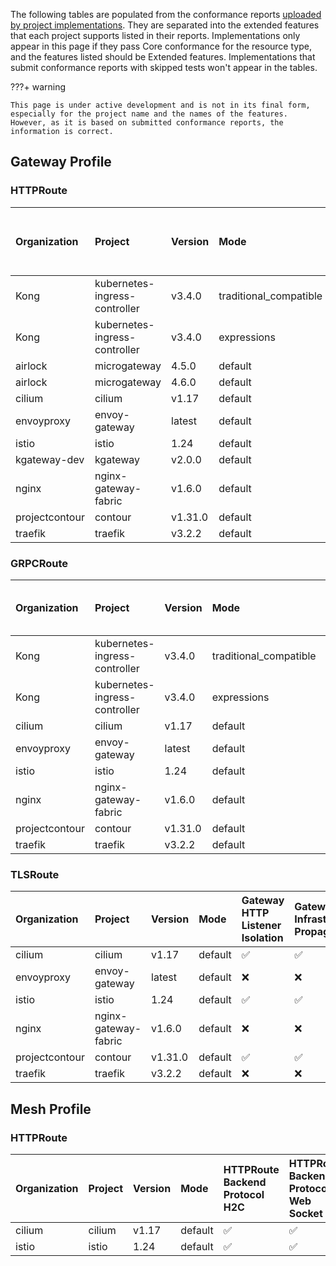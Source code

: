 
The following tables are populated from the conformance reports [uploaded by project implementations](https://github.com/kubernetes-sigs/gateway-api/tree/main/conformance/reports). They are separated into the extended features that each project supports listed in their reports.
Implementations only appear in this page if they pass Core conformance for the resource type, and the features listed should be Extended features. Implementations that submit conformance reports with skipped tests won't appear in the tables.



???+ warning


    This page is under active development and is not in its final form,
    especially for the project name and the names of the features.
    However, as it is based on submitted conformance reports, the information is correct.


## Gateway Profile

### HTTPRoute

| Organization   | Project                       | Version   | Mode                   | HTTPRoute Host Rewrite   | HTTPRoute Path Rewrite   | HTTPRoute Response Header Modification   | HTTPRoute Method Matching   | HTTPRoute Query Param Matching   | Gateway Infrastructure Propagation   | Gateway Port 8080   | HTTPRoute Backend Protocol H2C   | HTTPRoute Backend Protocol Web Socket   | HTTPRoute Backend Timeout   | HTTPRoute Destination Port Matching   | HTTPRoute Parent Ref Port   | HTTPRoute Port Redirect   | HTTPRoute Request Timeout   | HTTPRoute Scheme Redirect   | HTTPRoute Path Redirect   | Gateway HTTP Listener Isolation   | Gateway Static Addresses   | HTTPRoute Backend Request Header Modification   | HTTPRoute Request Mirror   | HTTPRoute Request Multiple Mirrors   |
|:---------------|:------------------------------|:----------|:-----------------------|:-------------------------|:-------------------------|:-----------------------------------------|:----------------------------|:---------------------------------|:-------------------------------------|:--------------------|:---------------------------------|:----------------------------------------|:----------------------------|:--------------------------------------|:----------------------------|:--------------------------|:----------------------------|:----------------------------|:--------------------------|:----------------------------------|:---------------------------|:------------------------------------------------|:---------------------------|:-------------------------------------|
| Kong           | kubernetes-ingress-controller | v3.4.0    | traditional_compatible | :white_check_mark:       | :white_check_mark:       | :white_check_mark:                       | :white_check_mark:          | :white_check_mark:               | :x:                                  | :x:                 | :x:                              | :x:                                     | :x:                         | :x:                                   | :x:                         | :x:                       | :x:                         | :x:                         | :x:                       | :x:                               | :x:                        | :x:                                             | :x:                        | :x:                                  |
| Kong           | kubernetes-ingress-controller | v3.4.0    | expressions            | :white_check_mark:       | :white_check_mark:       | :white_check_mark:                       | :white_check_mark:          | :white_check_mark:               | :x:                                  | :x:                 | :x:                              | :x:                                     | :x:                         | :x:                                   | :x:                         | :x:                       | :x:                         | :x:                         | :x:                       | :x:                               | :x:                        | :x:                                             | :x:                        | :x:                                  |
| airlock        | microgateway                  | 4.5.0     | default                | :white_check_mark:       | :white_check_mark:       | :white_check_mark:                       | :white_check_mark:          | :white_check_mark:               | :white_check_mark:                   | :white_check_mark:  | :white_check_mark:               | :white_check_mark:                      | :white_check_mark:          | :white_check_mark:                    | :white_check_mark:          | :white_check_mark:        | :white_check_mark:          | :white_check_mark:          | :white_check_mark:        | :x:                               | :x:                        | :x:                                             | :x:                        | :x:                                  |
| airlock        | microgateway                  | 4.6.0     | default                | :white_check_mark:       | :white_check_mark:       | :white_check_mark:                       | :white_check_mark:          | :white_check_mark:               | :white_check_mark:                   | :white_check_mark:  | :white_check_mark:               | :white_check_mark:                      | :white_check_mark:          | :white_check_mark:                    | :white_check_mark:          | :white_check_mark:        | :white_check_mark:          | :white_check_mark:          | :white_check_mark:        | :x:                               | :x:                        | :x:                                             | :x:                        | :x:                                  |
| cilium         | cilium                        | v1.17     | default                | :white_check_mark:       | :white_check_mark:       | :white_check_mark:                       | :white_check_mark:          | :white_check_mark:               | :white_check_mark:                   | :white_check_mark:  | :white_check_mark:               | :white_check_mark:                      | :white_check_mark:          | :white_check_mark:                    | :x:                         | :white_check_mark:        | :white_check_mark:          | :white_check_mark:          | :white_check_mark:        | :white_check_mark:                | :white_check_mark:         | :white_check_mark:                              | :white_check_mark:         | :white_check_mark:                   |
| envoyproxy     | envoy-gateway                 | latest    | default                | :white_check_mark:       | :white_check_mark:       | :white_check_mark:                       | :white_check_mark:          | :white_check_mark:               | :x:                                  | :white_check_mark:  | :white_check_mark:               | :white_check_mark:                      | :white_check_mark:          | :white_check_mark:                    | :white_check_mark:          | :white_check_mark:        | :white_check_mark:          | :white_check_mark:          | :white_check_mark:        | :white_check_mark:                | :x:                        | :white_check_mark:                              | :white_check_mark:         | :white_check_mark:                   |
| istio          | istio                         | 1.24      | default                | :white_check_mark:       | :white_check_mark:       | :white_check_mark:                       | :white_check_mark:          | :white_check_mark:               | :white_check_mark:                   | :white_check_mark:  | :white_check_mark:               | :white_check_mark:                      | :white_check_mark:          | :white_check_mark:                    | :white_check_mark:          | :white_check_mark:        | :white_check_mark:          | :white_check_mark:          | :white_check_mark:        | :white_check_mark:                | :white_check_mark:         | :white_check_mark:                              | :white_check_mark:         | :white_check_mark:                   |
| kgateway-dev   | kgateway                      | v2.0.0    | default                | :white_check_mark:       | :white_check_mark:       | :white_check_mark:                       | :white_check_mark:          | :white_check_mark:               | :x:                                  | :x:                 | :white_check_mark:               | :x:                                     | :x:                         | :x:                                   | :x:                         | :white_check_mark:        | :x:                         | :white_check_mark:          | :white_check_mark:        | :x:                               | :x:                        | :x:                                             | :white_check_mark:         | :x:                                  |
| nginx          | nginx-gateway-fabric          | v1.6.0    | default                | :white_check_mark:       | :white_check_mark:       | :white_check_mark:                       | :white_check_mark:          | :white_check_mark:               | :x:                                  | :white_check_mark:  | :x:                              | :x:                                     | :x:                         | :x:                                   | :x:                         | :white_check_mark:        | :x:                         | :white_check_mark:          | :white_check_mark:        | :x:                               | :x:                        | :x:                                             | :x:                        | :x:                                  |
| projectcontour | contour                       | v1.31.0   | default                | :white_check_mark:       | :white_check_mark:       | :white_check_mark:                       | :white_check_mark:          | :white_check_mark:               | :white_check_mark:                   | :white_check_mark:  | :white_check_mark:               | :white_check_mark:                      | :white_check_mark:          | :white_check_mark:                    | :white_check_mark:          | :white_check_mark:        | :white_check_mark:          | :white_check_mark:          | :white_check_mark:        | :white_check_mark:                | :white_check_mark:         | :white_check_mark:                              | :white_check_mark:         | :white_check_mark:                   |
| traefik        | traefik                       | v3.2.2    | default                | :white_check_mark:       | :white_check_mark:       | :white_check_mark:                       | :white_check_mark:          | :white_check_mark:               | :x:                                  | :white_check_mark:  | :white_check_mark:               | :white_check_mark:                      | :x:                         | :white_check_mark:                    | :x:                         | :white_check_mark:        | :x:                         | :white_check_mark:          | :white_check_mark:        | :x:                               | :x:                        | :x:                                             | :x:                        | :x:                                  |

### GRPCRoute

| Organization   | Project                       | Version   | Mode                   | Gateway HTTP Listener Isolation   | Gateway Infrastructure Propagation   | Gateway Port 8080   | Gateway Static Addresses   |
|:---------------|:------------------------------|:----------|:-----------------------|:----------------------------------|:-------------------------------------|:--------------------|:---------------------------|
| Kong           | kubernetes-ingress-controller | v3.4.0    | traditional_compatible | :x:                               | :x:                                  | :x:                 | :x:                        |
| Kong           | kubernetes-ingress-controller | v3.4.0    | expressions            | :x:                               | :x:                                  | :x:                 | :x:                        |
| cilium         | cilium                        | v1.17     | default                | :white_check_mark:                | :white_check_mark:                   | :white_check_mark:  | :white_check_mark:         |
| envoyproxy     | envoy-gateway                 | latest    | default                | :x:                               | :x:                                  | :x:                 | :x:                        |
| istio          | istio                         | 1.24      | default                | :white_check_mark:                | :white_check_mark:                   | :white_check_mark:  | :white_check_mark:         |
| nginx          | nginx-gateway-fabric          | v1.6.0    | default                | :x:                               | :x:                                  | :x:                 | :x:                        |
| projectcontour | contour                       | v1.31.0   | default                | :white_check_mark:                | :white_check_mark:                   | :white_check_mark:  | :white_check_mark:         |
| traefik        | traefik                       | v3.2.2    | default                | :x:                               | :x:                                  | :x:                 | :x:                        |

### TLSRoute

| Organization   | Project              | Version   | Mode    | Gateway HTTP Listener Isolation   | Gateway Infrastructure Propagation   | Gateway Port 8080   | Gateway Static Addresses   |
|:---------------|:---------------------|:----------|:--------|:----------------------------------|:-------------------------------------|:--------------------|:---------------------------|
| cilium         | cilium               | v1.17     | default | :white_check_mark:                | :white_check_mark:                   | :white_check_mark:  | :white_check_mark:         |
| envoyproxy     | envoy-gateway        | latest    | default | :x:                               | :x:                                  | :x:                 | :x:                        |
| istio          | istio                | 1.24      | default | :white_check_mark:                | :white_check_mark:                   | :white_check_mark:  | :white_check_mark:         |
| nginx          | nginx-gateway-fabric | v1.6.0    | default | :x:                               | :x:                                  | :x:                 | :x:                        |
| projectcontour | contour              | v1.31.0   | default | :white_check_mark:                | :white_check_mark:                   | :white_check_mark:  | :white_check_mark:         |
| traefik        | traefik              | v3.2.2    | default | :x:                               | :x:                                  | :x:                 | :x:                        |

## Mesh Profile

### HTTPRoute

| Organization   | Project   | Version   | Mode    | HTTPRoute Backend Protocol H2C   | HTTPRoute Backend Protocol Web Socket   | HTTPRoute Backend Request Header Modification   | HTTPRoute Backend Timeout   | HTTPRoute Destination Port Matching   | HTTPRoute Host Rewrite   | HTTPRoute Method Matching   | HTTPRoute Path Redirect   | HTTPRoute Path Rewrite   | HTTPRoute Port Redirect   | HTTPRoute Query Param Matching   | HTTPRoute Request Mirror   | HTTPRoute Request Multiple Mirrors   | HTTPRoute Request Timeout   | HTTPRoute Response Header Modification   | HTTPRoute Scheme Redirect   | Mesh Cluster IP Matching   | HTTPRoute Parent Ref Port   | Mesh Consumer Route   |
|:---------------|:----------|:----------|:--------|:---------------------------------|:----------------------------------------|:------------------------------------------------|:----------------------------|:--------------------------------------|:-------------------------|:----------------------------|:--------------------------|:-------------------------|:--------------------------|:---------------------------------|:---------------------------|:-------------------------------------|:----------------------------|:-----------------------------------------|:----------------------------|:---------------------------|:----------------------------|:----------------------|
| cilium         | cilium    | v1.17     | default | :white_check_mark:               | :white_check_mark:                      | :white_check_mark:                              | :white_check_mark:          | :white_check_mark:                    | :white_check_mark:       | :white_check_mark:          | :white_check_mark:        | :white_check_mark:       | :white_check_mark:        | :white_check_mark:               | :white_check_mark:         | :white_check_mark:                   | :white_check_mark:          | :white_check_mark:                       | :white_check_mark:          | :white_check_mark:         | :x:                         | :x:                   |
| istio          | istio     | 1.24      | default | :white_check_mark:               | :white_check_mark:                      | :white_check_mark:                              | :white_check_mark:          | :white_check_mark:                    | :white_check_mark:       | :white_check_mark:          | :white_check_mark:        | :white_check_mark:       | :white_check_mark:        | :white_check_mark:               | :white_check_mark:         | :white_check_mark:                   | :white_check_mark:          | :white_check_mark:                       | :white_check_mark:          | :x:                        | :white_check_mark:          | :white_check_mark:    |